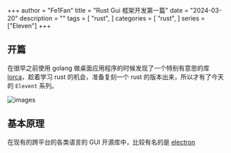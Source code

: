 +++
author = "Fe1Fan"
title = "Rust Gui 框架开发第一篇"
date = "2024-03-20"
description = ""
tags = [
    "rust",
]
categories = [
    "rust",
]
series = ["Eleven"]
+++

## 开篇

在很早之前使用 golang 做桌面应用程序的时候发现了一个特别有意思的库 [lorca](https://github.com/zserge/lorca)，趁着学习 rust 的机会，准备复刻一个 rust 的版本出来，所以才有了今天的 `Elevent` 系列。

![images](https://cdn.xka.io/elevent-01-01.png)

## 基本原理

在现有的跨平台的各类语言的 GUI 开源库中，比较有名的是 [electron](https://github.com/electron/electron)